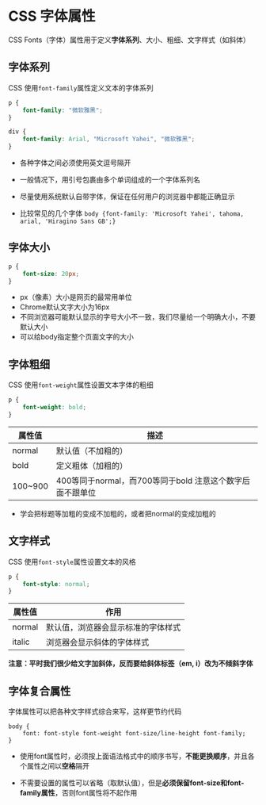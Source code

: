 # CSS 字体属性

CSS Fonts（字体）属性用于定义**字体系列**、大小、粗细、文字样式（如斜体）

## 字体系列

CSS 使用`font-family`属性定义文本的字体系列

```css
p {
    font-family: "微软雅黑";
}

div {
    font-family: Arial, "Microsoft Yahei", "微软雅黑";
}
```

- 各种字体之间必须使用英文逗号隔开

- 一般情况下，用引号包裹由多个单词组成的一个字体系列名

- 尽量使用系统默认自带字体，保证在任何用户的浏览器中都能正确显示

- 比较常见的几个字体 `body {font-family: 'Microsoft Yahei', tahoma, arial, 'Hiragino Sans GB';}`



## 字体大小



```css
p {
    font-size: 20px;
}
```

- px（像素）大小是网页的最常用单位
- Chrome默认文字大小为16px
- 不同浏览器可能默认显示的字号大小不一致，我们尽量给一个明确大小，不要默认大小
- 可以给body指定整个页面文字的大小



## 字体粗细

CSS 使用`font-weight`属性设置文本字体的粗细

```css
p {
    font-weight: bold;
}
```



| 属性值  | 描述                                                      |
| ------- | --------------------------------------------------------- |
| normal  | 默认值（不加粗的）                                        |
| bold    | 定义粗体（加粗的）                                        |
| 100~900 | 400等同于normal，而700等同于bold 注意这个数字后面不跟单位 |

- 学会把标题等加粗的变成不加粗的，或者把normal的变成加粗的



## 文字样式

CSS 使用`font-style`属性设置文本的风格



```css
p {
    font-style: normal;
}
```



| 属性值 | 作用                               |
| ------ | ---------------------------------- |
| normal | 默认值，浏览器会显示标准的字体样式 |
| italic | 浏览器会显示斜体的字体样式         |



**注意：平时我们很少给文字加斜体，反而要给斜体标签（em, i）改为不倾斜字体**

## 字体复合属性

字体属性可以把各种文字样式综合来写，这样更节约代码

```
body {
    font: font-style font-weight font-size/line-height font-family;
}
```

- 使用font属性时，必须按上面语法格式中的顺序书写，**不能更换顺序**，并且各个属性之间以**空格**隔开

- 不需要设置的属性可以省略（取默认值），但是**必须保留font-size和font-family属性**，否则font属性将不起作用
